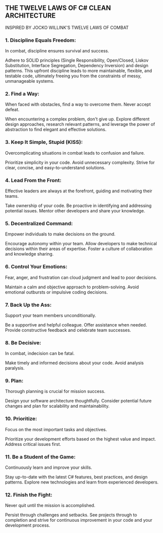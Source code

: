 ## THE TWELVE LAWS OF C# CLEAN ARCHITECTURE

INSPIRED BY JOCKO WILLINK'S TWELVE LAWS OF COMBAT

### 1. Discipline Equals Freedom:

In combat, discipline ensures survival and success.

Adhere to SOLID principles (Single Responsibility, Open/Closed, Liskov 
Substitution, Interface Segregation, Dependency Inversion) and design patterns. This 
upfront discipline leads to more maintainable, flexible, and testable code, ultimately 
freeing you from the constraints of messy, unmanageable systems.

### 2. Find a Way:

When faced with obstacles, find a way to overcome them. Never accept defeat.

When encountering a complex problem, don't give up. Explore different design approaches, 
research relevant patterns, and leverage the power of abstraction to find elegant and 
effective solutions.

### 3. Keep It Simple, Stupid (KISS):

Overcomplicating situations in combat leads to confusion and failure.

Prioritize simplicity in your code. Avoid unnecessary complexity. Strive for clear, 
concise, and easy-to-understand solutions.

### 4. Lead From the Front:

Effective leaders are always at the forefront, guiding and motivating their teams.

Take ownership of your code. Be proactive in identifying and addressing potential 
issues. Mentor other developers and share your knowledge.

### 5. Decentralized Command:

Empower individuals to make decisions on the ground.

Encourage autonomy within your team. Allow developers to make technical decisions within 
their areas of expertise. Foster a culture of collaboration and knowledge sharing.

### 6. Control Your Emotions:

Fear, anger, and frustration can cloud judgment and lead to poor decisions.

Maintain a calm and objective approach to problem-solving. Avoid emotional outbursts or 
impulsive coding decisions.

### 7. Back Up the Ass:

Support your team members unconditionally.

Be a supportive and helpful colleague. Offer assistance when needed. Provide constructive 
feedback and celebrate team successes.

### 8. Be Decisive:

In combat, indecision can be fatal.

Make timely and informed decisions about your code. Avoid analysis paralysis.

### 9. Plan:

Thorough planning is crucial for mission success.

Design your software architecture thoughtfully. Consider potential future changes and plan 
for scalability and maintainability.

### 10. Prioritize:

Focus on the most important tasks and objectives.

Prioritize your development efforts based on the highest value and impact. Address critical 
issues first.

### 11. Be a Student of the Game:

Continuously learn and improve your skills.

Stay up-to-date with the latest C# features, best practices, and design patterns. Explore 
new technologies and learn from experienced developers.

### 12. Finish the Fight:

Never quit until the mission is accomplished.

Persist through challenges and setbacks. See projects through to completion and strive 
for continuous improvement in your code and your development process.
